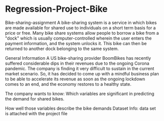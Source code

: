 # Regression-Project-Bike

Bike-sharing-assignment
A bike-sharing system is a service in which bikes are made available for
shared use to individuals on a short term basis for a price or free. Many
bike share systems allow people to borrow a bike from a "dock" which is
usually computer-controlled wherein the user enters the payment
information, and the system unlocks it. This bike can then be returned to
another dock belonging to the same system.


General Information
A US bike-sharing provider BoomBikes has recently suffered considerable
dips in their revenues due to the ongoing Corona pandemic. The company
is finding it very difficult to sustain in the current market scenario. So, it has
decided to come up with a mindful business plan to be able to accelerate
its revenue as soon as the ongoing lockdown comes to an end, and the
economy restores to a healthy state.


The company wants to know:
Which variables are significant in predicting the demand for shared bikes.

How well those variables describe the bike demands
Dataset Info: data set is attached with the project file
